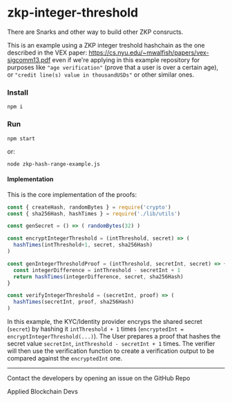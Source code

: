# zkp-integer-threshold

There are Snarks and other way to build other ZKP consructs.

This is an example using a ZKP integer treshold hashchain as the one described in the VEX paper: https://cs.nyu.edu/~mwalfish/papers/vex-sigcomm13.pdf even if we're applying in this example repository for purposes like `"age verification"` (prove that a user is over a certain age), or `"credit line(s) value in thousandUSDs"` or other similar ones.


### Install

    npm i

<!-- even if the core SDK/module shouldn't require any third party deps (only node 10+) -->


### Run

    npm start

or:

    node zkp-hash-range-example.js



#### Implementation

This is the core implementation of the proofs:

```js
const { createHash, randomBytes } = require('crypto')
const { sha256Hash, hashTimes } = require('./lib/utils')

const genSecret = () => ( randomBytes(32) )

const encryptIntegerThreshold = (intThreshold, secret) => (
  hashTimes(intThreshold+1, secret, sha256Hash)
)

const genIntegerThresholdProof = (intThreshold, secretInt, secret) => {
  const integerDifference = intThreshold - secretInt + 1
  return hashTimes(integerDifference, secret, sha256Hash)
}

const verifyIntegerThreshold = (secretInt, proof) => (
  hashTimes(secretInt, proof, sha256Hash)
)
```

In this example, the KYC/Identity provider encryps the shared secret (`secret`) by hashing it `intThreshold + 1` times (`encryptedInt = encryptIntegerThreshold(...)`).
The User prepares a proof that hashes the secret value `secretInt`,  `intThreshold - secretInt + 1` times.
The verifier will then use the verification function to create a verification output to be compared against the `encryptedInt` one.


---

Contact the developers by opening an issue on the GitHub Repo

Applied Blockchain Devs
